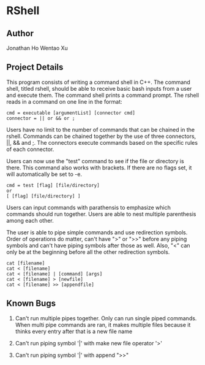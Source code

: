 # RShell

## Author
Jonathan Ho
Wentao Xu

## Project Details
This program consists of writing a command shell in C++. The command shell, titled rshell,
should be able to receive basic bash inputs from a user and execute them. The command shell prints a command
prompt. The rshell reads in a command on one line in the format: 
```
cmd = executable [argumentList] [connector cmd]
connector = || or && or ;
```
Users have no limit to the number of commands that can be chained in the rshell. Commands
can be chained together by the use of three connectors, ||, && and ;. The connectors
execute commands based on the specific rules of each connector.

Users can now use the "test" command to see if the file or directory is there. This command also works with brackets. If there are no flags set, it will automatically be set to -e.
```
cmd = test [flag] [file/directory]
or
[ [flag] [file/directory] ]
```
Users can input commands with parathensis to emphasize which commands should run together. Users are able to nest multiple parenthesis among each other.

The user is able to pipe simple commands and use redirection symbols. Order of operations do matter, can't have ">" or ">>" before any piping symbols and can't have piping symbols after those as well. Also, "<" can only be at the beginning before all the other redirection symbols.
```
cat [filename]
cat < [filename]
cat < [filename] | [command] [args]
cat < [filename] > [newfile]
cat < [filename] >> [appendfile]
```

## Known Bugs
1. Can't run multiple pipes together. Only can run single piped commands. When multi pipe commands are ran, it makes multiple files because it thinks every entry after that is a new file name

2. Can't run piping symbol '|' with make new file operator '>'

3. Can't run piping symbol '|' with append ">>"


